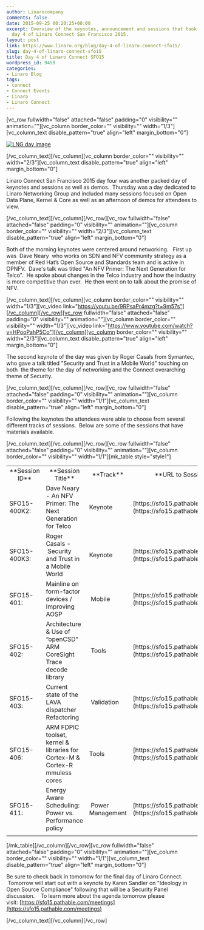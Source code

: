 ```yaml
---
author: Linarocompany
comments: false
date: 2015-09-25 00:20:25+00:00
excerpt: Overview of the keynotes, announcement and sessions that took place during
  day 4 of Linaro Connect San Francisco 2015.
layout: post
link: https://www.linaro.org/blog/day-4-of-linaro-connect-sfo15/
slug: day-4-of-linaro-connect-sfo15
title: Day 4 of Linaro Connect SFO15
wordpress_id: 9459
categories:
- Linaro Blog
tags:
- connect
- Connect Events
- Linaro
- Linaro Connect
---
```


[vc_row fullwidth="false" attached="false" padding="0" visibility="" animation=""][vc_column border_color="" visibility="" width="1/3"][vc_column_text disable_pattern="true" align="left" margin_bottom="0"]

[![LNG day image](http://www.linaro.org/wp-content/uploads/2015/09/LNG-day-image.jpg)](http://www.linaro.org/wp-content/uploads/2015/09/LNG-day-image.jpg)

[/vc_column_text][/vc_column][vc_column border_color="" visibility="" width="2/3"][vc_column_text disable_pattern="true" align="left" margin_bottom="0"]


Linaro Connect San Francisco 2015 day four was another packed day of keynotes and sessions as well as demos.  Thursday was a day dedicated to Linaro Networking Group and included many sessions focused on Open Data Plane, Kernel & Core as well as an afternoon of demos for attendees to view.


[/vc_column_text][/vc_column][/vc_row][vc_row fullwidth="false" attached="false" padding="0" visibility="" animation=""][vc_column border_color="" visibility="" width="2/3"][vc_column_text disable_pattern="true" align="left" margin_bottom="0"]


Both of the morning keynotes were centered around networking.   First up was  Dave Neary  who works on SDN and NFV community strategy as a member of Red Hat’s Open Source and Standards team and is active in OPNFV.  Dave's talk was titled "An NFV Primer: The Next Generation for Telco".  He spoke about changes in the Telco industry and how the industry is more competitive than ever.  He then went on to talk about the promise of NFV.


[/vc_column_text][/vc_column][vc_column border_color="" visibility="" width="1/3"][vc_video link="https://youtu.be/9RPsaPr4mzg?t=9m57s"][/vc_column][/vc_row][vc_row fullwidth="false" attached="false" padding="0" visibility="" animation=""][vc_column border_color="" visibility="" width="1/3"][vc_video link="https://www.youtube.com/watch?v=HPooPahP5Co"][/vc_column][vc_column border_color="" visibility="" width="2/3"][vc_column_text disable_pattern="true" align="left" margin_bottom="0"]


The second keynote of the day was given by Roger Casals from Symantec, who gave a talk titled "Security and Trust in a Mobile World" touching on both  the theme for the day of networking and the Connect overarching theme of Security.


[/vc_column_text][/vc_column][/vc_row][vc_row fullwidth="false" attached="false" padding="0" visibility="" animation=""][vc_column border_color="" visibility="" width="1/1"][vc_column_text disable_pattern="true" align="left" margin_bottom="0"]


Following the keynotes the attendees were able to choose from several different tracks of sessions.  Below are some of the sessions that have materials available.


[/vc_column_text][/vc_column][/vc_row][vc_row fullwidth="false" attached="false" padding="0" visibility="" animation=""][vc_column border_color="" visibility="" width="1/1"][mk_table style="style1"]
<table width="1020" >
<tbody >
<tr >

<td width="90" style="text-align: center;" >**Session ID**
</td>

<td width="347" style="text-align: center;" >**Session Title**
</td>

<td width="64" style="text-align: center;" >**Track**
</td>

<td width="519" style="text-align: center;" >**URL to Session Information**
</td>
</tr>
<tr >

<td width="90" >SFO15-400K2:
</td>

<td width="347" >Dave Neary - An NFV Primer: The Next Generation for Telco
</td>

<td width="64" >Keynote
</td>

<td width="519" >[https://sfo15.pathable.com/meetings/303069](https://sfo15.pathable.com/meetings/303069)
</td>
</tr>
<tr >

<td width="90" >SFO15-400K3:
</td>

<td width="347" >Roger Casals - Security and Trust in a Mobile World
</td>

<td width="64" >Keynote
</td>

<td width="519" >[https://sfo15.pathable.com/meetings/303070](https://sfo15.pathable.com/meetings/303070)
</td>
</tr>
<tr >

<td width="90" >SFO15-401:
</td>

<td width="347" >Mainline on form-factor devices / Improving AOSP
</td>

<td width="64" > Mobile
</td>

<td width="519" >[https://sfo15.pathable.com/meetings/303072](https://sfo15.pathable.com/meetings/303072)
</td>
</tr>
<tr >

<td width="90" >SFO15-402:
</td>

<td width="347" >Architecture & Use of “openCSD” ARM CoreSight Trace decode library
</td>

<td width="64" > Tools
</td>

<td width="519" >[https://sfo15.pathable.com/meetings/303073](https://sfo15.pathable.com/meetings/303073)
</td>
</tr>
<tr >

<td width="90" >SFO15-403:
</td>

<td width="347" >Current state of the LAVA dispatcher Refactoring
</td>

<td width="64" > Validation
</td>

<td width="519" >[https://sfo15.pathable.com/meetings/303074](https://sfo15.pathable.com/meetings/303074)
</td>
</tr>
<tr >

<td width="90" >SFO15-406:
</td>

<td width="347" >ARM FDPIC toolset, kernel & libraries for Cortex-M & Cortex-R mmuless cores
</td>

<td width="64" >Tools
</td>

<td width="519" >[https://sfo15.pathable.com/meetings/303078](https://sfo15.pathable.com/meetings/303078)
</td>
</tr>
<tr >

<td width="90" >SFO15-411:
</td>

<td width="347" >Energy Aware Scheduling: Power vs. Performance policy
</td>

<td width="64" > Power Management
</td>

<td width="519" >[https://sfo15.pathable.com/meetings/303083](https://sfo15.pathable.com/meetings/303083)
</td>
</tr>
<tr >

<td width="90" >
</td>

<td width="347" >
</td>

<td width="64" >
</td>

<td width="519" >
</td>
</tr>
</tbody>
</table>
[/mk_table][/vc_column][/vc_row][vc_row fullwidth="false" attached="false" padding="0" visibility="" animation=""][vc_column border_color="" visibility="" width="1/1"][vc_column_text disable_pattern="true" align="left" margin_bottom="0"]


Be sure to check back in tomorrow for the final day of Linaro Connect.  Tomorrow will start out with a keynote by Karen Sandler on "Ideology in Open Source Compliance" following that will be a Security Panel discussion.    To learn more about the agenda tomorrow please visit: [https://sfo15.pathable.com/meetings](https://sfo15.pathable.com/meetings)


[/vc_column_text][/vc_column][/vc_row]
